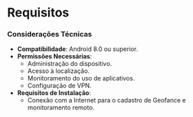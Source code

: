 # Requisitos

### **Considerações Técnicas**

* **Compatibilidade**: Android 8.0 ou superior.
* **Permissões Necessárias**:
  * Administração do dispositivo.
  * Acesso à localização.
  * Monitoramento do uso de aplicativos.
  * Configuração de VPN.
* **Requisitos de Instalação**:
  * Conexão com a Internet para o cadastro de Geofance e monitoramento remoto.
